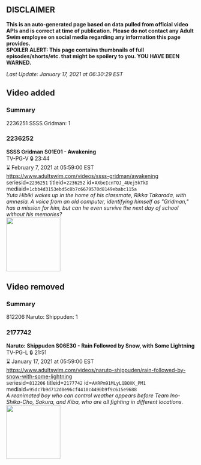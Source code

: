 ## DISCLAIMER
**This is an auto-generated page based on data pulled from official video APIs and is correct at time of publication. Please do not contact any Adult Swim employee on social media regarding any information this page provides.**  
**SPOILER ALERT: This page contains thumbnails of full episodes/shorts/etc. that might be spoilery to you. YOU HAVE BEEN WARNED.**  

_Last Update: January 17, 2021 at 06:30:29 EST_
## Video added
### Summary
2236251 SSSS Gridman: 1  
### 2236252
**SSSS Gridman S01E01 - Awakening**  
TV-PG-V 🔒 23:44  
⌛ February 7, 2021 at 05:59:00 EST  
https://www.adultswim.com/videos/ssss-gridman/awakening  
seriesid=`2236251` titleid=`2236252` id=`AXbeIcnTQJ_4Uej5kTkD` mediaid=`1cbb4d3153ebd5c8b7c6679570d8149ebabc115a`  
_Yuta Hibiki wakes up in the home of his classmate, Rikka Takarada, with amnesia. A voice from an old computer, identifying himself as "Gridman," has a mission for him, but can he even survive the next day of school without his memories?_  
<a href="https://media.cdn.adultswim.com/uploads/20210107/thumbnails/2_21171335228-SSSS_Gridman_001.jpg"><img src="https://media.cdn.adultswim.com/uploads/20210107/thumbnails/2_21171335228-SSSS_Gridman_001.jpg" height="144px" /></a>
## Video removed
### Summary
812206 Naruto: Shippuden: 1  
### 2177742
**Naruto: Shippuden S06E30 - Rain Followed by Snow, with Some Lightning**  
TV-PG-L 🔒 21:51  
⌛ January 17, 2021 at 05:59:00 EST  
https://www.adultswim.com/videos/naruto-shippuden/rain-followed-by-snow-with-some-lightning  
seriesid=`812206` titleid=`2177742` id=`AXRPm91MLyLQBOXK_PM1` mediaid=`95dc7b9d712d0e96cf4410c4490b9f9c615e9688`  
_A reanimated boy who can control weather appears before Team Ino-Shika-Cho, Sakura, and Kiba, who are all fighting in different locations._  
<a href="https://media.cdn.adultswim.com/uploads/20200902/thumbnails/2_20921217266-narutoshippuden_313_RainFollowedBy.jpg"><img src="https://media.cdn.adultswim.com/uploads/20200902/thumbnails/2_20921217266-narutoshippuden_313_RainFollowedBy.jpg" height="144px" /></a>
